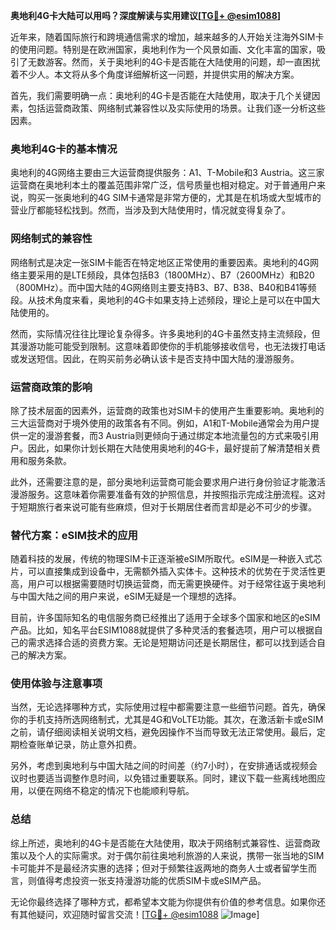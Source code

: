 **奥地利4G卡大陆可以用吗？深度解读与实用建议[[TG💪+ @esim1088](https://t.me/s/esim1088)]**

近年来，随着国际旅行和跨境通信需求的增加，越来越多的人开始关注海外SIM卡的使用问题。特别是在欧洲国家，奥地利作为一个风景如画、文化丰富的国家，吸引了无数游客。然而，关于奥地利的4G卡是否能在大陆使用的问题，却一直困扰着不少人。本文将从多个角度详细解析这一问题，并提供实用的解决方案。

首先，我们需要明确一点：奥地利的4G卡是否能在大陆使用，取决于几个关键因素，包括运营商政策、网络制式兼容性以及实际使用的场景。让我们逐一分析这些因素。

### **奥地利4G卡的基本情况**

奥地利的4G网络主要由三大运营商提供服务：A1、T-Mobile和3 Austria。这三家运营商在奥地利本土的覆盖范围非常广泛，信号质量也相对稳定。对于普通用户来说，购买一张奥地利的4G SIM卡通常是非常方便的，尤其是在机场或大型城市的营业厅都能轻松找到。然而，当涉及到大陆使用时，情况就变得复杂了。

### **网络制式的兼容性**

网络制式是决定一张SIM卡能否在特定地区正常使用的重要因素。奥地利的4G网络主要采用的是LTE频段，具体包括B3（1800MHz）、B7（2600MHz）和B20（800MHz）。而中国大陆的4G网络则主要支持B3、B7、B38、B40和B41等频段。从技术角度来看，奥地利的4G卡如果支持上述频段，理论上是可以在中国大陆使用的。

然而，实际情况往往比理论复杂得多。许多奥地利的4G卡虽然支持主流频段，但其漫游功能可能受到限制。这意味着即使你的手机能够接收信号，也无法拨打电话或发送短信。因此，在购买前务必确认该卡是否支持中国大陆的漫游服务。

### **运营商政策的影响**

除了技术层面的因素外，运营商的政策也对SIM卡的使用产生重要影响。奥地利的三大运营商对于境外使用的政策各有不同。例如，A1和T-Mobile通常会为用户提供一定的漫游套餐，而3 Austria则更倾向于通过绑定本地流量包的方式来吸引用户。因此，如果你计划长期在大陆使用奥地利的4G卡，最好提前了解清楚相关费用和服务条款。

此外，还需要注意的是，部分奥地利运营商可能会要求用户进行身份验证才能激活漫游服务。这意味着你需要准备有效的护照信息，并按照指示完成注册流程。这对于短期旅行者来说可能有些麻烦，但对于长期居住者而言却是必不可少的步骤。

### **替代方案：eSIM技术的应用**

随着科技的发展，传统的物理SIM卡正逐渐被eSIM所取代。eSIM是一种嵌入式芯片，可以直接集成到设备中，无需额外插入实体卡。这种技术的优势在于灵活性更高，用户可以根据需要随时切换运营商，而无需更换硬件。对于经常往返于奥地利与中国大陆之间的用户来说，eSIM无疑是一个理想的选择。

目前，许多国际知名的电信服务商已经推出了适用于全球多个国家和地区的eSIM产品。比如，知名平台ESIM1088就提供了多种灵活的套餐选项，用户可以根据自己的需求选择合适的资费方案。无论是短期访问还是长期居住，都可以找到适合自己的解决方案。

### **使用体验与注意事项**

当然，无论选择哪种方式，实际使用过程中都需要注意一些细节问题。首先，确保你的手机支持所选网络制式，尤其是4G和VoLTE功能。其次，在激活新卡或eSIM之前，请仔细阅读相关说明文档，避免因操作不当而导致无法正常使用。最后，定期检查账单记录，防止意外扣费。

另外，考虑到奥地利与中国大陆之间的时间差（约7小时），在安排通话或视频会议时也要适当调整作息时间，以免错过重要联系。同时，建议下载一些离线地图应用，以便在网络不稳定的情况下也能顺利导航。

### **总结**

综上所述，奥地利的4G卡是否能在大陆使用，取决于网络制式兼容性、运营商政策以及个人的实际需求。对于偶尔前往奥地利旅游的人来说，携带一张当地的SIM卡可能并不是最经济实惠的选择；但对于频繁往返两地的商务人士或者留学生而言，则值得考虑投资一张支持漫游功能的优质SIM卡或eSIM产品。

无论你最终选择了哪种方式，都希望本文能为你提供有价值的参考信息。如果你还有其他疑问，欢迎随时留言交流！[[TG💪+ @esim1088](https://t.me/s/esim1088) ![Image](https://i.postimg.cc/4NQfJmqS/Snipaste-2025-05-13-00-14-12.png)]
